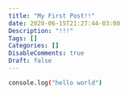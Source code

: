 ```yaml
---
title: "My First Post!!"
date: 2020-06-15T21:27:44-03:00
Description: "!!!"
Tags: []
Categories: []
DisableComments: true
Draft: false
---
```


```sh
console.log("hello world")
```